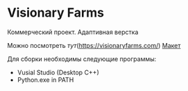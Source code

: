 # Visionary Farms

Коммерческий проект. Адаптивная верстка

Можно посмотреть *тут*(https://visionaryfarms.com/)
[Макет](https://www.figma.com/file/EWqvw0MiemXTWfF6HGDofr/Visionary-Farms-Website?type=design&t=aarqbjDzSsRf8ppT-6)

Для сборки необходимы следующие программы: 
- Vusial Studio (Desktop C++)
- Python.exe in PATH
